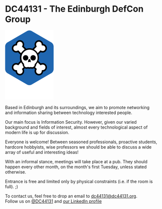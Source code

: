 # DC44131 - The Edinburgh DefCon Group

<img src="images/dc44131.png" alt="DC44131 logo" class="logo"/>

Based in Edinburgh and its surroundings, we aim to promote networking and information sharing between technology interested people.

Our main focus is Information Security. However, given our varied background and fields of interest, almost every technological aspect of modern life is up for discussion.

Everyone is welcome! Between seasoned professionals, proactive students, hardcore hobbyists, wise professors we should be able to discuss a wide array of useful and interesting ideas!

With an informal stance, meetings will take place at a pub. They should happen every other month, on the month's first Tuesday, unless stated otherwise.

Entrance is free and limited only by physical constraints (i.e. if the room is full). ;)

To contact us, feel free to drop an email to <a href="mailto:dc44131@dc44131.org">dc44131@dc44131.org</a>.<br/>Follow us on <a href="http://twitter.com/DC44131">@DC44131</a> and <a href="https://www.linkedin.com/groups?gid=4458972">our LinkedIn profile</a>